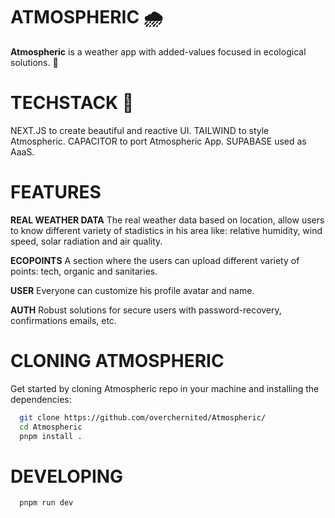 # ATMOSPHERIC 🌧️

**Atmospheric** is a weather app with added-values focused in ecological solutions. 📱

# TECHSTACK 📔

NEXT.JS to create beautiful and reactive UI.
TAILWIND to style Atmospheric.
CAPACITOR to port Atmospheric App. 
SUPABASE used as AaaS.

# FEATURES

**REAL WEATHER DATA**
The real weather data based on location, allow users to know different variety of stadistics in his area like: relative humidity, wind speed, solar radiation and air quality.

**ECOPOINTS**
A section where the users can upload different variety of points: tech, organic and sanitaries.

**USER**
Everyone can customize his profile avatar and name.

**AUTH**
Robust solutions for secure users with password-recovery, confirmations emails, etc.

# CLONING ATMOSPHERIC

Get started by cloning Atmospheric repo in your machine and installing the dependencies:

```bash
  git clone https://github.com/overchernited/Atmospheric/
  cd Atmospheric
  pnpm install .
```

# DEVELOPING

```
  pnpm run dev
```
